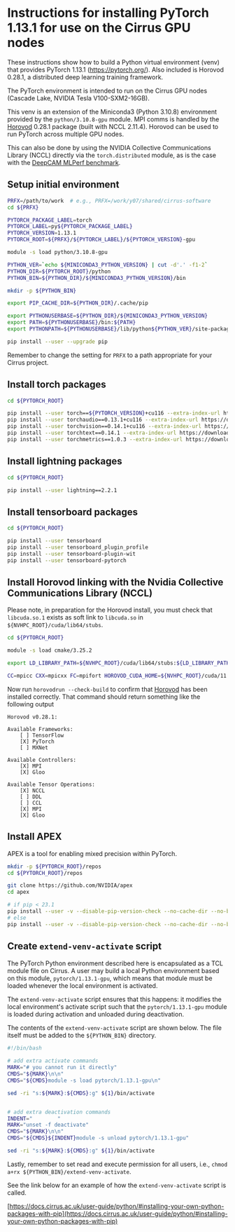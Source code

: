 Instructions for installing PyTorch 1.13.1 for use on the Cirrus GPU nodes
==========================================================================

These instructions show how to build a Python virtual environment (venv) that provides PyTorch 1.13.1 (https://pytorch.org/).
Also included is Horovod 0.28.1, a distributed deep learning training framework.

The PyTorch environment is intended to run on the Cirrus GPU nodes (Cascade Lake, NVIDIA Tesla V100-SXM2-16GB).

This venv is an extension of the Miniconda3 (Python 3.10.8) environment provided by the `python/3.10.8-gpu` module.
MPI comms is handled by the [Horovod](https://horovod.readthedocs.io/en/stable/index.html) 0.28.1 package (built with NCCL 2.11.4).
Horovod can be used to run PyTorch across multiple GPU nodes.

This can also be done by using the NVIDIA Collective Communications Library (NCCL) directly via the `torch.distributed` module,
as is the case with the [DeepCAM MLPerf benchmark](https://github.com/mlcommons/hpc/tree/main/deepcam).


Setup initial environment
-------------------------

```bash
PRFX=/path/to/work  # e.g., PRFX=/work/y07/shared/cirrus-software
cd ${PRFX}

PYTORCH_PACKAGE_LABEL=torch
PYTORCH_LABEL=py${PYTORCH_PACKAGE_LABEL}
PYTORCH_VERSION=1.13.1
PYTORCH_ROOT=${PRFX}/${PYTORCH_LABEL}/${PYTORCH_VERSION}-gpu

module -s load python/3.10.8-gpu

PYTHON_VER=`echo ${MINICONDA3_PYTHON_VERSION} | cut -d'.' -f1-2`
PYTHON_DIR=${PYTORCH_ROOT}/python
PYTHON_BIN=${PYTHON_DIR}/${MINICONDA3_PYTHON_VERSION}/bin

mkdir -p ${PYTHON_BIN}

export PIP_CACHE_DIR=${PYTHON_DIR}/.cache/pip

export PYTHONUSERBASE=${PYTHON_DIR}/${MINICONDA3_PYTHON_VERSION}
export PATH=${PYTHONUSERBASE}/bin:${PATH}
export PYTHONPATH=${PYTHONUSERBASE}/lib/python${PYTHON_VER}/site-packages:${PYTHONPATH}

pip install --user --upgrade pip
```

Remember to change the setting for `PRFX` to a path appropriate for your Cirrus project.


Install torch packages
----------------------

```bash
cd ${PYTORCH_ROOT}

pip install --user torch==${PYTORCH_VERSION}+cu116 --extra-index-url https://download.pytorch.org/whl/cu116
pip install --user torchaudio==0.13.1+cu116 --extra-index-url https://download.pytorch.org/whl/cu116
pip install --user torchvision==0.14.1+cu116 --extra-index-url https://download.pytorch.org/whl/cu116
pip install --user torchtext==0.14.1 --extra-index-url https://download.pytorch.org/whl/cu116
pip install --user torchmetrics==1.0.3 --extra-index-url https://download.pytorch.org/whl/cu116
```


Install lightning packages
--------------------------

```bash
cd ${PYTORCH_ROOT}

pip install --user lightning==2.2.1
```


Install tensorboard packages
----------------------------

```bash
cd ${PYTORCH_ROOT}

pip install --user tensorboard
pip install --user tensorboard_plugin_profile
pip install --user tensorboard-plugin-wit
pip install --user tensorboard-pytorch
```


Install Horovod linking with the Nvidia Collective Communications Library (NCCL)
--------------------------------------------------------------------------------

Please note, in preparation for the Horovod install, you must check that `libcuda.so.1`
exists as soft link to `libcuda.so` in `${NVHPC_ROOT}/cuda/lib64/stubs`.

```bash
cd ${PYTORCH_ROOT}

module -s load cmake/3.25.2

export LD_LIBRARY_PATH=${NVHPC_ROOT}/cuda/lib64/stubs:${LD_LIBRARY_PATH}

CC=mpicc CXX=mpicxx FC=mpifort HOROVOD_CUDA_HOME=${NVHPC_ROOT}/cuda/11.6 HOROVOD_NCCL_HOME=${NVHPC_ROOT}/comm_libs/nccl HOROVOD_GPU=CUDA HOROVOD_BUILD_CUDA_CC_LIST=70 HOROVOD_CPU_OPERATIONS=MPI HOROVOD_GPU_OPERATIONS=NCCL HOROVOD_WITH_MPI=1 HOROVOD_WITH_TENSORFLOW=0 HOROVOD_WITH_PYTORCH=1 HOROVOD_WITH_MXNET=0 CUDA_PATH=${NVHPC_ROOT}/cuda/11.6 pip install --user --no-cache-dir horovod[pytorch]==0.28.1
```

Now run `horovodrun --check-build` to confirm that [Horovod](https://horovod.readthedocs.io/en/stable/index.html) has been installed
correctly. That command should return something like the following output

```
Horovod v0.28.1:

Available Frameworks:
    [ ] TensorFlow
    [X] PyTorch
    [ ] MXNet

Available Controllers:
    [X] MPI
    [X] Gloo

Available Tensor Operations:
    [X] NCCL
    [ ] DDL
    [ ] CCL
    [X] MPI
    [X] Gloo 
```


Install APEX
------------

APEX is a tool for enabling mixed precision within PyTorch.

```bash
mkdir -p ${PYTORCH_ROOT}/repos
cd ${PYTORCH_ROOT}/repos

git clone https://github.com/NVIDIA/apex
cd apex

# if pip < 23.1
pip install --user -v --disable-pip-version-check --no-cache-dir --no-build-isolation --global-option="--cpp_ext" --global-option="--cuda_ext" ./
# else
pip install --user -v --disable-pip-version-check --no-cache-dir --no-build-isolation --config-settings "--build-option=--cpp_ext" --config-settings "--build-option=--cuda_ext" ./
```


Create `extend-venv-activate` script
------------------------------------

The PyTorch Python environment described here is encapsulated as a TCL module file on Cirrus.
A user may build a local Python environment based on this module, `pytorch/1.13.1-gpu`, which
means that module must be loaded whenever the local environment is activated.

The `extend-venv-activate` script ensures that this happens: it modifies the local environment's
activate script such that the `pytorch/1.13.1-gpu` module is loaded during activation and unloaded
during deactivation.

The contents of the `extend-venv-activate` script are shown below. The file itself must be added
to the `${PYTHON_BIN}` directory.

```bash
#!/bin/bash
  
# add extra activate commands
MARK="# you cannot run it directly"
CMDS="${MARK}\n\n"
CMDS="${CMDS}module -s load pytorch/1.13.1-gpu\n"

sed -ri "s:${MARK}:${CMDS}:g" ${1}/bin/activate


# add extra deactivation commands
INDENT="        "
MARK="unset -f deactivate"
CMDS="${MARK}\n\n"
CMDS="${CMDS}${INDENT}module -s unload pytorch/1.13.1-gpu"

sed -ri "s:${MARK}:${CMDS}:g" ${1}/bin/activate
```

Lastly, remember to set read and execute permission for all users, i.e., `chmod a+rx ${PYTHON_BIN}/extend-venv-activate`.

See the link below for an example of how the `extend-venv-activate` script is called.

[https://docs.cirrus.ac.uk/user-guide/python/#installing-your-own-python-packages-with-pip](https://docs.cirrus.ac.uk/user-guide/python/#installing-your-own-python-packages-with-pip)
